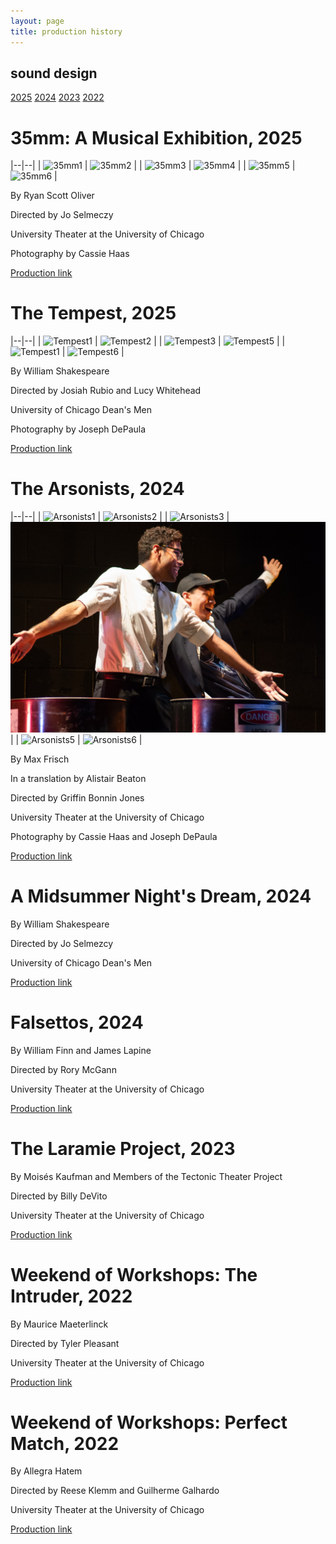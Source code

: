 ```yaml
---
layout: page
title: production history
---
```

<style>
table, td, th {
   border: none!important;
}
</style>
## sound design

[2025](#35mm-a-musical-exhibition-2025)
[2024](#a-midsummer-nights-dream-2024)
[2023](#the-laramie-project-2023)
[2022](#weekend-of-workshops-the-intruder-2022)

# 35mm: A Musical Exhibition, 2025


|--|--|
| ![35mm1](assets\35mm\35mm-009.jpg) | ![35mm2](assets\35mm\35mm-076.jpg) |
| ![35mm3](assets\35mm\35mm-090.jpg) | ![35mm4](assets\35mm\35mm-149.jpg) |
| ![35mm5](assets\35mm\35mm-158.jpg) | ![35mm6](assets\35mm\35mm-165.jpg) |

By Ryan Scott Oliver

Directed by Jo Selmeczy

University Theater at the University of Chicago

Photography by Cassie Haas

[Production link](https://ut.uchicago.edu/shows/2025/35mm)

# The Tempest, 2025

|--|--|
| ![Tempest1](assets\Tempest\Tempest_0009.JPG) | ![Tempest2](assets\Tempest\Tempest_0104.JPG) |
| ![Tempest3](assets\Tempest\Tempest_0394.JPG) | ![Tempest5](assets\Tempest\Tempest_8448.JPG) |
| ![Tempest1](assets\Tempest\Tempest_8614.JPG) | ![Tempest6](assets\Tempest\Tempest_8527.JPG) |

By William Shakespeare

Directed by Josiah Rubio and Lucy Whitehead

University of Chicago Dean's Men

Photography by Joseph DePaula

[Production link](https://ut.uchicago.edu/shows/2025/tempest)


# The Arsonists, 2024

|--|--|
| ![Arsonists1](assets\Arsonists\Arsonists_2237.jpg) | ![Arsonists2](assets\Arsonists\Arsonists_2156.jpg) |
| ![Arsonists3](assets\Arsonists\Arsonists_2172.jpg) | ![Arsonists4](assets\Arsonists\Arsonists_2153_landscape.jpg) |
| ![Arsonists5](assets\Arsonists\Arsonists_2093.jpg) | ![Arsonists6](assets\Arsonists\Arsonists_2167.jpg) |


By Max Frisch

In a translation by Alistair Beaton

Directed by Griffin Bonnin Jones

University Theater at the University of Chicago

Photography by Cassie Haas and Joseph DePaula

[Production link](https://ut.uchicago.edu/shows/2024/the-arsonists)


# A Midsummer Night's Dream, 2024


By William Shakespeare

Directed by Jo Selmezcy

University of Chicago Dean's Men

[Production link](https://ut.uchicago.edu/shows/2024/midsummer-nights-dream)


# Falsettos, 2024
By William Finn and James Lapine

Directed by Rory McGann

University Theater at the University of Chicago

[Production link](https://ut.uchicago.edu/shows/2024/falsettos)


# The Laramie Project, 2023
By Moisés Kaufman and Members of the Tectonic Theater Project

Directed by Billy DeVito

University Theater at the University of Chicago

[Production link](https://ut.uchicago.edu/shows/2023/laramie-project)

# Weekend of Workshops: The Intruder, 2022
By Maurice Maeterlinck

Directed by Tyler Pleasant

University Theater at the University of Chicago

[Production link](https://ut.uchicago.edu/shows/2022/fall-weekend-workshops)

# Weekend of Workshops: Perfect Match, 2022
By Allegra Hatem

Directed by Reese Klemm and Guilherme Galhardo

University Theater at the University of Chicago

[Production link](https://ut.uchicago.edu/shows/2022/fall-weekend-workshops)

